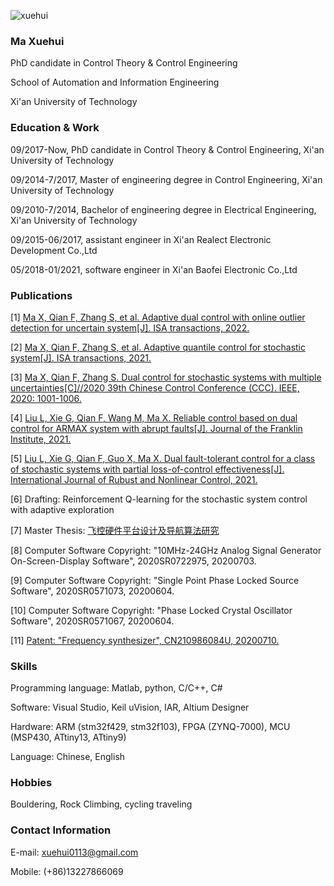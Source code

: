 ![xuehui](https://user-images.githubusercontent.com/79905393/140650304-43c829b1-75c3-4372-9716-c9c57685a06c.jpg)

### Ma Xuehui

PhD candidate in Control Theory & Control Engineering

School of Automation and Information Engineering

Xi'an University of Technology

### Education & Work 

09/2017-Now, PhD candidate in Control Theory & Control Engineering, Xi'an University of Technology

09/2014-7/2017, Master of engineering degree in Control Engineering, Xi'an University of Technology

09/2010-7/2014, Bachelor of engineering degree in Electrical Engineering, Xi'an University of Technology

09/2015-06/2017, assistant engineer in Xi'an Realect Electronic Development Co.,Ltd

05/2018-01/2021, software engineer in Xi'an Baofei Electronic Co.,Ltd

### Publications

[1] [Ma X, Qian F, Zhang S, et al. Adaptive dual control with online outlier detection for uncertain system[J]. ISA transactions, 2022.](https://www.sciencedirect.com/science/article/abs/pii/S0019057822000386)

[2] [Ma X, Qian F, Zhang S, et al. Adaptive quantile control for stochastic system[J]. ISA transactions, 2021.](https://www.sciencedirect.com/science/article/abs/pii/S0019057821002950)

[3] [Ma X, Qian F, Zhang S. Dual control for stochastic systems with multiple uncertainties[C]//2020 39th Chinese Control Conference (CCC). IEEE, 2020: 1001-1006.](https://ieeexplore.ieee.org/document/9189668)

[4] [Liu L, Xie G, Qian F, Wang M, Ma X. Reliable control based on dual control for ARMAX system with abrupt faults[J]. Journal of the Franklin Institute, 2021.](https://www.sciencedirect.com/science/article/abs/pii/S0016003221002891)

[5] [Liu L, Xie G, Qian F, Guo X, Ma X. Dual fault-tolerant control for a class of stochastic systems with partial loss-of-control effectiveness[J]. International Journal of Rubust and Nonlinear Control, 2021.](https://onlinelibrary.wiley.com/doi/abs/10.1002/rnc.5857)

[6] Drafting: Reinforcement Q-learning for the stochastic system control with adaptive exploration

[7] Master Thesis: [飞控硬件平台设计及导航算法研究](https://github.com/MaXuehui/Design-for-flight-control-platform-and-research-on-navigation-algorithm)

[8] Computer Software Copyright: "10MHz-24GHz Analog Signal Generator On-Screen-Display Software", 2020SR0722975, 20200703.

[9] Computer Software Copyright: "Single Point Phase Locked Source Software", 2020SR0571073, 20200604.

[10] Computer Software Copyright: "Phase Locked Crystal Oscillator Software", 2020SR0571067, 20200604.

[11] [Patent: "Frequency synthesizer", CN210986084U, 20200710.](https://patents.google.com/patent/CN210986084U/en?oq=CN+210986084)

### Skills 

Programming language: Matlab, python, C/C++, C#

Software: Visual Studio, Keil uVision, IAR, Altium Designer

Hardware: ARM (stm32f429, stm32f103), FPGA (ZYNQ-7000), MCU (MSP430, ATtiny13, ATtiny9)

Language: Chinese, English

### Hobbies

Bouldering, Rock Climbing, cycling traveling

### Contact Information

E-mail: xuehui0113@gmail.com

Mobile: (+86)13227866069
